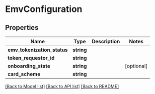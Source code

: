 # EmvConfiguration

## Properties
Name | Type | Description | Notes
------------ | ------------- | ------------- | -------------
**emv_tokenization_status** | **string** |  | 
**token_requestor_id** | **string** |  | 
**onboarding_state** | **string** |  | [optional] 
**card_scheme** | **string** |  | 

[[Back to Model list]](../../README.md#documentation-for-models) [[Back to API list]](../../README.md#documentation-for-api-endpoints) [[Back to README]](../../README.md)

